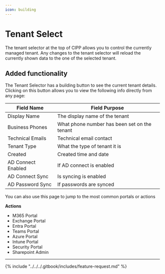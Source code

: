 ```yaml
---
icon: building
---
```


# Tenant Select

The tenant selector at the top of CIPP allows you to control the currently managed tenant. Any changes to the tenant selector will reload the currently shown data to the one of the selected tenant.

## Added functionality

The Tenant Selector has a building button to see the current tenant details. Clicking on this button allows you to view the following info directly from any page:

| Field Name         | Field Purpose                                |
| ------------------ | -------------------------------------------- |
| Display Name       | The display name of the tenant               |
| Business Phones    | What phone number has been set on the tenant |
| Technical Emails   | Technical email contact                      |
| Tenant Type        | What the type of tenant it is                |
| Created            | Created time and date                        |
| AD Connect Enabled | If AD connect is enabled                     |
| AD Connect Sync    | Is syncing is enabled                        |
| AD Password Sync   | If passwords are synced                      |

You can also use this page to jump to the most common portals or actions

**Actions**

* M365 Portal
* Exchange Portal
* Entra Portal
* Teams Portal
* Azure Portal
* Intune Portal
* Security Portal
* Sharepoint Admin

***

{% include "../../../.gitbook/includes/feature-request.md" %}
